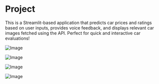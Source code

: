 # Project
This is a Streamlit-based application that predicts car prices and ratings based on user inputs, provides voice feedback, and displays relevant car images fetched using the API. Perfect for quick and interactive car evaluations!

![Image](https://github.com/user-attachments/assets/483d6e37-aeeb-452e-8913-7ef185115859)

![Image](https://github.com/user-attachments/assets/210a5f15-0c25-4689-910e-f0cb77256c2f)

![Image](https://github.com/user-attachments/assets/bcadec15-1a84-45fd-ae30-224d425396ef)

![Image](https://github.com/user-attachments/assets/c7571165-2dff-4daf-9bb0-6981745a5a45)
